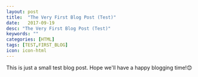 ```yaml
---
layout: post
title:  "The Very First Blog Post (Test)"
date:   2017-09-19
desc: "The Very First Blog Post (Test)"
keywords: ""
categories: [HTML]
tags: [TEST,FIRST_BLOG]
icon: icon-html
---
```


This is just a small test blog post. Hope we'll have a happy blogging time!😊
